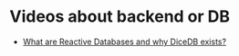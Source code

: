 # Videos about backend or DB

- [What are Reactive Databases and why DiceDB exists?](https://youtu.be/V6hi86woFl8?si=y-79sgNNGt-GW-bJ)